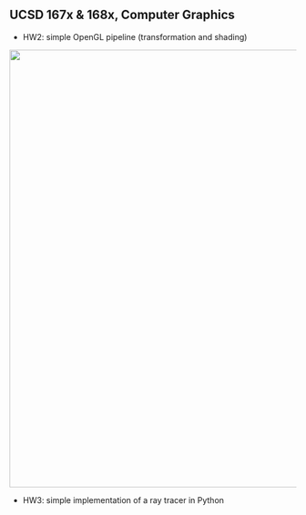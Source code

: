 ## UCSD 167x & 168x, Computer Graphics
- HW2: simple OpenGL pipeline (transformation and shading)

<img src="https://github.com/lingqiz/UCSD-CSE-167x/blob/master/hw2.png" width="768">

- HW3: simple implementation of a ray tracer in Python 